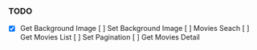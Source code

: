 ### TODO

- [x] Get Background Image
  [ ] Set Background Image
[ ] Movies Seach
[ ] Get Movies List
  [ ] Set Pagination
[ ] Get Movies Detail
